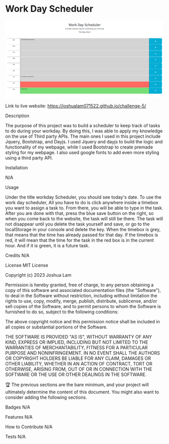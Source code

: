 # Work Day Scheduler

![My Image](Assets/images/workdayscheduler.png)

Link to live website: https://joshualam071522.github.io/challenge-5/

Description

The purpose of this project was to build a scheduler to keep track of tasks to do during your workday.
By doing this, I was able to apply my knowledge on the use of Third party APIs. The main ones I used in this project include Jquery, Bootstrap, and Dayjs. I used Jquery and dayjs to build the logic and functionality of my webpage, while I used Bootstrap to create premade styling for my webpage. I also used google fonts to add even more styling using a third party API.

Installation

N/A

Usage

Under the title workday Scheduler, you should see today's date. To use the work day scheduler, All you have to do is click anywhere inside a timebox you want to assign a task to. From there, you will be able to type in the task. After you are done with that, press the blue save button on the right, so when you come back to the website, the task will still be there. The task will not disappear until you delete the task yourself and save, or go to the localStorage in your console and delete the key. When the timebox is grey, that means that the time has already passed for that day. If the timebox is red, it will mean that the time for the task in the red box is in the current hour. And if it is green, it is a future task.

Credits N/A

License MIT License

Copyright (c) 2023 Joshua Lam

Permission is hereby granted, free of charge, to any person obtaining a copy of this software and associated documentation files (the "Software"), to deal in the Software without restriction, including without limitation the rights to use, copy, modify, merge, publish, distribute, sublicense, and/or sell copies of the Software, and to permit persons to whom the Software is furnished to do so, subject to the following conditions:

The above copyright notice and this permission notice shall be included in all copies or substantial portions of the Software.

THE SOFTWARE IS PROVIDED "AS IS", WITHOUT WARRANTY OF ANY KIND, EXPRESS OR IMPLIED, INCLUDING BUT NOT LIMITED TO THE WARRANTIES OF MERCHANTABILITY, FITNESS FOR A PARTICULAR PURPOSE AND NONINFRINGEMENT. IN NO EVENT SHALL THE AUTHORS OR COPYRIGHT HOLDERS BE LIABLE FOR ANY CLAIM, DAMAGES OR OTHER LIABILITY, WHETHER IN AN ACTION OF CONTRACT, TORT OR OTHERWISE, ARISING FROM, OUT OF OR IN CONNECTION WITH THE SOFTWARE OR THE USE OR OTHER DEALINGS IN THE SOFTWARE.

🏆 The previous sections are the bare minimum, and your project will ultimately determine the content of this document. You might also want to consider adding the following sections.

Badges N/A

Features N/A

How to Contribute N/A

Tests N/A
